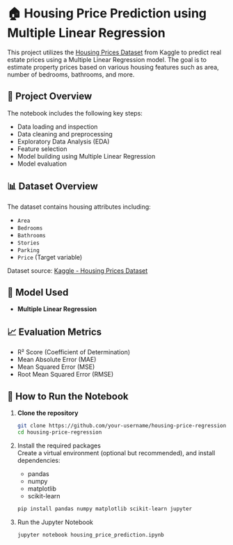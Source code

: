 # 🏠 Housing Price Prediction using Multiple Linear Regression

This project utilizes the [Housing Prices Dataset](https://www.kaggle.com/datasets/yasserh/housing-prices-dataset) from Kaggle to predict real estate prices using a Multiple Linear Regression model. The goal is to estimate property prices based on various housing features such as area, number of bedrooms, bathrooms, and more.

## 📌 Project Overview

The notebook includes the following key steps:
- Data loading and inspection
- Data cleaning and preprocessing
- Exploratory Data Analysis (EDA)
- Feature selection
- Model building using Multiple Linear Regression
- Model evaluation

## 📊 Dataset Overview

The dataset contains housing attributes including:
- `Area`
- `Bedrooms`
- `Bathrooms`
- `Stories`
- `Parking`
- `Price` (Target variable)

Dataset source: [Kaggle - Housing Prices Dataset](https://www.kaggle.com/datasets/yasserh/housing-prices-dataset)

## 🧠 Model Used

- **Multiple Linear Regression**

## 📈 Evaluation Metrics

- R² Score (Coefficient of Determination)
- Mean Absolute Error (MAE)
- Mean Squared Error (MSE)
- Root Mean Squared Error (RMSE)

## 🚀 How to Run the Notebook

1. **Clone the repository**
   ```bash
   git clone https://github.com/your-username/housing-price-regression.git
   cd housing-price-regression

2. Install the required packages    
   Create a virtual environment (optional but recommended), and install dependencies:

   - pandas
   - numpy
   - matplotlib
   - scikit-learn
                       
   ```bash
   pip install pandas numpy matplotlib scikit-learn jupyter

3. Run the Jupyter Notebook
   ```bash
   jupyter notebook housing_price_prediction.ipynb
